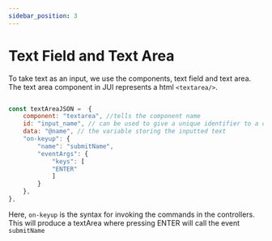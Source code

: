 ```yaml
---
sidebar_position: 3
---
```


# Text Field and Text Area

To take text as an input, we use the components, text field and text area.
The text area component in JUI represents a html `<textarea/>`.

```js title="textArea.js"

const textAreaJSON =  {
    component: "textarea", //tells the component name
    id: "input_name", // can be used to give a unique identifier to a component
    data: "@name", // the variable storing the inputted text
    "on-keyup": {
        "name": "submitName",
        "eventArgs": {
            "keys": [
            "ENTER"
            ]
        }
    },
},

```
Here, `on-keyup` is the syntax for invoking the commands in the controllers.
This will produce a textArea where pressing ENTER will call the event `submitName`